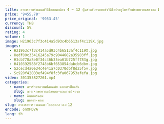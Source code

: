 ```yaml
---
title: อาคารอพาร์ทเมนท์วิดีโอออดกล้อง 4 ~ 12 ปุ่มสําหรับครอบครัววิดีโอประตูโทรศัพท์ระบบจอแสดงผล LCD วิดีโออินเตอร์คอมแบบมีสาย
price: '9455.78'
price_original: '9953.45'
currency: THB
discount: 5%
rating: 4
volume: 1
image: H21963c7f3c414a5d93c4b6513af4c119X.jpg
images:
  - H21963c7f3c414a5d93c4b6513af4c119X.jpg
  - Hedf00c33416245a79c9044682a35983ff.jpg
  - H3cb770a8e0f34c46b33ea61b725ff783g.jpg
  - H410392588f2748b6bf653854dabcb6dbm.jpg
  - S2cecd4a0e34c4e41a7c0370dbf8d25f5v.jpg
  - Sc920f42083ef494f8fc3fa067953afefa.jpg
video: 301353827261.mp4
categories:
  - name: การรักษาความปลอดภัย และการป้องกัน
    slug: การร-กษาความปลอดภ-และการป-องก
  - name: อินเตอร์คอม
    slug: นเตอร-คอม
slug: อาคารอพาร-ทเมนท-โอออดกล-อง-12
encode: onXPDVA
lang: th
---
```

  